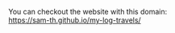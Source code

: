 You can checkout the website with this domain:  
                                          https://sam-th.github.io/my-log-travels/
